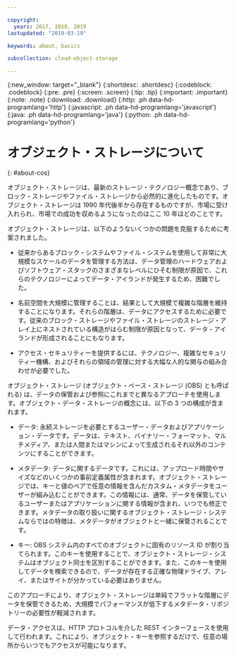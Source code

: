 ```yaml
---

copyright:
  years: 2017, 2018, 2019
lastupdated: "2019-03-19"

keywords: about, basics

subcollection: cloud-object-storage

---
```

{:new_window: target="_blank"}
{:shortdesc: .shortdesc}
{:codeblock: .codeblock}
{:pre: .pre}
{:screen: .screen}
{:tip: .tip}
{:important: .important}
{:note: .note}
{:download: .download} 
{:http: .ph data-hd-programlang='http'} 
{:javascript: .ph data-hd-programlang='javascript'} 
{:java: .ph data-hd-programlang='java'} 
{:python: .ph data-hd-programlang='python'}

# オブジェクト・ストレージについて
{: #about-cos}

オブジェクト・ストレージは、最新のストレージ・テクノロジー概念であり、ブロック・ストレージやファイル・ストレージから必然的に進化したものです。オブジェクト・ストレージは 1990 年代後半から存在するものですが、市場に受け入れられ、市場での成功を収めるようになったのはここ 10 年ほどのことです。

オブジェクト・ストレージは、以下のようないくつかの問題を克服するために考案されました。

*  従来からあるブロック・システムやファイル・システムを使用して非常に大規模なスケールのデータを管理する方法は、データ管理のハードウェアおよびソフトウェア・スタックのさまざまなレベルにひそむ制限が原因で、これらのテクノロジーによってデータ・アイランドが発生するため、困難でした。

*  名前空間を大規模に管理することは、結果として大規模で複雑な階層を維持することになります。それらの階層は、データにアクセスするために必要です。従来のブロック・ストレージやファイル・ストレージのストレージ・アレイ上にネストされている構造がはらむ制限が原因となって、データ・アイランドが形成されることにもなります。

*  アクセス・セキュリティーを提供するには、テクノロジー、複雑なセキュリティー機構、およびそれらの領域の管理に対する大幅な人的な関与の組み合わせが必要でした。

オブジェクト・ストレージ (オブジェクト・ベース・ストレージ (OBS) とも呼ばれる) は、データの保管および参照にこれまでと異なるアプローチを使用します。オブジェクト・データ・ストレージの概念には、以下の 3 つの構成が含まれます。

*  データ: 永続ストレージを必要とするユーザー・データおよびアプリケーション・データです。データは、テキスト、バイナリー・フォーマット、マルチメディア、または人間またはマシンによって生成されるそれ以外のコンテンツにすることができます。

*  メタデータ: データに関するデータです。これには、アップロード時間やサイズなどのいくつかの事前定義属性が含まれます。オブジェクト・ストレージでは、キーと値のペアで任意の情報を含んだカスタム・メタデータをユーザーが組み込むことができます。この情報には、通常、データを保管しているユーザーまたはアプリケーションに関する情報が含まれ、いつでも修正できます。メタデータの取り扱いに関するオブジェクト・ストレージ・システムならではの特徴は、メタデータがオブジェクトと一緒に保管されることです。

*  キー: OBS システム内のすべてのオブジェクトに固有のリソース ID が割り当てられます。このキーを使用することで、オブジェクト・ストレージ・システムはオブジェクト同士を区別することができます。また、このキーを使用してデータを検索できるので、データが存在する正確な物理ドライブ、アレイ、またはサイトが分かっている必要はありません。

このアプローチにより、オブジェクト・ストレージは単純でフラットな階層にデータを保管できるため、大規模でパフォーマンスが低下するメタデータ・リポジトリーの必要性が軽減されます。

データ・アクセスは、HTTP プロトコルを介した REST インターフェースを使用して行われます。これにより、オブジェクト・キーを参照するだけで、任意の場所からいつでもアクセスが可能になります。
